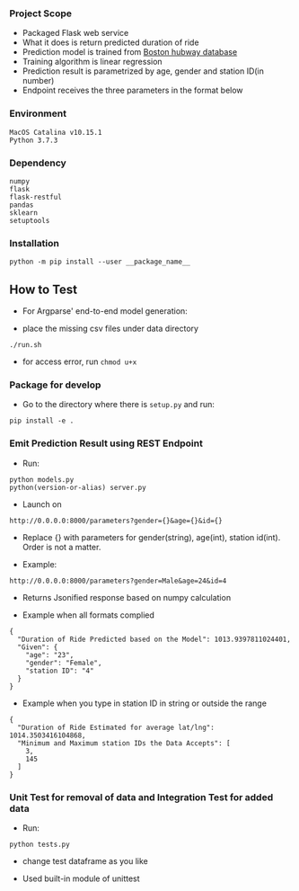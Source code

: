 ### Project Scope
- Packaged Flask web service
- What it does is return predicted duration of ride
- Prediction model is trained from [Boston hubway database](https://www.kaggle.com/datasets/8758bc11f7ec8eaddad308dc9ec868c0f66403dee81d2bc9062621c57611be8f?resource=download)
- Training algorithm is linear regression
- Prediction result is parametrized by age, gender and station ID(in number)
- Endpoint receives the three parameters in the format below

### Environment
```
MacOS Catalina v10.15.1
Python 3.7.3
```

### Dependency
```
numpy
flask
flask-restful
pandas
sklearn
setuptools
```

### Installation
```
python -m pip install --user __package_name__
```

## How to Test

* For Argparse' end-to-end model generation:

- place the missing csv files under data directory
```
./run.sh
```
* for access error, run `chmod u+x`

### Package for develop

* Go to the directory where there is `setup.py` and  run:
```
pip install -e .
```

### Emit Prediction Result using REST Endpoint

* Run:
```
python models.py
python(version-or-alias) server.py
```

* Launch on 
```
http://0.0.0.0:8000/parameters?gender={}&age={}&id={}
```

* Replace {} with parameters for gender(string), age(int), station id(int). Order is not a matter.

* Example:
```
http://0.0.0.0:8000/parameters?gender=Male&age=24&id=4
```

* Returns Jsonified response based on numpy calculation
- Example when all formats complied
```
{
  "Duration of Ride Predicted based on the Model": 1013.9397811024401, 
  "Given": {
    "age": "23", 
    "gender": "Female", 
    "station ID": "4"
  }
}
```
- Example when you type in station ID in string or outside the range
```
{
  "Duration of Ride Estimated for average lat/lng": 1014.3503416104868, 
  "Minimum and Maximum station IDs the Data Accepts": [
    3, 
    145
  ]
}
```

### Unit Test for removal of data and Integration Test for added data

* Run:
```
python tests.py
```
* change test dataframe as you like

* Used built-in module of unittest
